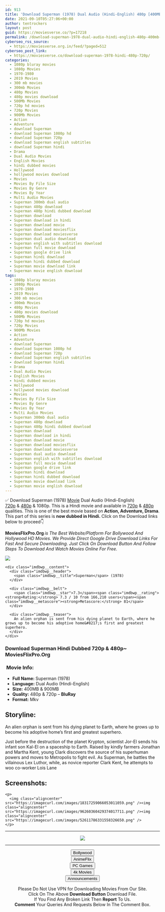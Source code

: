 ```yaml
---
id: 913
title: 'Download Superman (1978) Dual Audio (Hindi-English) 480p [400MB] || 720p [900MB]'
date: 2021-09-10T05:27:06+00:00
author: tentrockers
layout: post
guid: https://moviesverse.co/?p=17218
permalink: /download-superman-1978-dual-audio-hindi-english-480p-400mb-720p-900mb/
cyberseo_rss_source:
  - https://moviesverse.org.in/feed/?paged=512
cyberseo_post_link:
  - https://moviesverse.co/download-superman-1978-hindi-480p-720p/
categories:
  - 1080p bluray movies
  - 1080p Movies
  - 1970-1980
  - 2019 Movies
  - 300 mb movies
  - 300mb Movies
  - 480p Movies
  - 480p movies download
  - 500Mb Movies
  - 720p hd movies
  - 720p Movies
  - 900Mb Movies
  - Action
  - Adventure
  - download Superman
  - download Superman 1080p hd
  - download Superman 720p
  - download Superman english subtitles
  - download Superman hindi
  - Drama
  - Dual Audio Movies
  - English Movies
  - hindi dubbed movies
  - Hollywood
  - hollywood movies download
  - Movies
  - Movies By File Size
  - Movies By Genre
  - Movies By Year
  - Multi Audio Movies
  - Superman 300mb dual audio
  - Superman 480p download
  - Superman 480p hindi dubbed download
  - Superman download
  - Superman download in hindi
  - Superman download movie
  - Superman download moviesflix
  - Superman download moviesverse
  - Superman dual audio download
  - Superman english with subtitles download
  - Superman full movie download
  - Superman google drive link
  - Superman hindi download
  - Superman hindi dubbed download
  - Superman movie download link
  - Superman movie english download
tags:
  - 1080p bluray movies
  - 1080p Movies
  - 1970-1980
  - 2019 Movies
  - 300 mb movies
  - 300mb Movies
  - 480p Movies
  - 480p movies download
  - 500Mb Movies
  - 720p hd movies
  - 720p Movies
  - 900Mb Movies
  - Action
  - Adventure
  - download Superman
  - download Superman 1080p hd
  - download Superman 720p
  - download Superman english subtitles
  - download Superman hindi
  - Drama
  - Dual Audio Movies
  - English Movies
  - hindi dubbed movies
  - Hollywood
  - hollywood movies download
  - Movies
  - Movies By File Size
  - Movies By Genre
  - Movies By Year
  - Multi Audio Movies
  - Superman 300mb dual audio
  - Superman 480p download
  - Superman 480p hindi dubbed download
  - Superman download
  - Superman download in hindi
  - Superman download movie
  - Superman download moviesflix
  - Superman download moviesverse
  - Superman dual audio download
  - Superman english with subtitles download
  - Superman full movie download
  - Superman google drive link
  - Superman hindi download
  - Superman hindi dubbed download
  - Superman movie download link
  - Superman movie english download
---
```

<div class="thecontent clearfix">
  <p>
    ✅ Download Superman (1978) <a href="https://moviesverse.co/category/movies/" data-wpel-link="internal">Movie</a> Dual Audio (Hindi-English) <a href="https://moviesverse.co/720p-movies/" data-wpel-link="internal">720p</a>&nbsp;&&nbsp;<a href="https://moviesverse.co/480p-movies/" data-wpel-link="internal">480p</a> & 1080p. This is a Hindi movie and available in <a href="https://moviesverse.co/720p-movies/" data-wpel-link="internal">720p</a>&nbsp;&&nbsp;<a href="https://moviesverse.co/480p-movies/" data-wpel-link="internal">480p</a> qualities. This is one of the best movie based on <strong>Action, Adventure, Drama</strong>. This part of this series is <strong>now dubbed in <span>Hindi.&nbsp;</span></strong><span>Click on the Download links below to proceed👇</span>
  </p>
  
  <p>
    <strong><span>MoviesFlixPro.Org&nbsp;</span></strong><em>is The Best Website/Platform For Bollywood And Hollywood HD Movies. We Provide Direct Google Drive Download Links For Fast And Secure Downloading. Just Click On Download Button And Follow Steps To&nbsp;Download And Watch Movies Online For Free.</em>
  </p>
  
  <div class="imdbwp imdbwp--movie dark">
    <div class="imdbwp__thumb">
      <a class="imdbwp__link" target="_blank" title="Superman" href="https://www.imdb.com/title/tt0078346/" rel="nofollow external noopener noreferrer" data-wpel-link="external"><img class="imdbwp__img" src="https://m.media-amazon.com/images/M/MV5BMzA0YWMwMTUtMTVhNC00NjRkLWE2ZTgtOWEzNjJhYzNiMTlkXkEyXkFqcGdeQXVyNjc1NTYyMjg@._V1_SX300.jpg" /></a>
    </div>
    
    <div class="imdbwp__content">
      <div class="imdbwp__header">
        <span class="imdbwp__title">Superman</span> (1978)
      </div>
      
      <div class="imdbwp__belt">
        <span class="imdbwp__star">7.3</span><span class="imdbwp__rating"><strong>Rating:</strong> 7.3 / 10 from 166,210 users</span><span class="imdbwp__metascore"><strong>Metascore:</strong> 81</span>
      </div>
      
      <div class="imdbwp__teaser">
        An alien orphan is sent from his dying planet to Earth, where he grows up to become his adoptive home&#8217;s first and greatest superhero.
      </div>
    </div>
  </div>
  
  <h3>
    <span>Download Superman Hindi Dubbed 720p & 480p~ MoviesFlixPro.Org</span>
  </h3>
  
  <h3>
    <span>&nbsp;Movie Info:&nbsp;</span>
  </h3>
  
  <ul>
    <li>
      <strong>Full Name: </strong>Superman (1978)
    </li>
    <li>
      <strong>Language:</strong> Dual Audio (Hindi-English)
    </li>
    <li>
      <strong>Size:</strong> 400MB & 900MB
    </li>
    <li>
      <strong>Quality:</strong> 480p & 720p – <span><strong>BluRay</strong></span>
    </li>
    <li>
      <strong>Format:</strong>&nbsp;Mkv
    </li>
  </ul>
  
  <h2>
    <span>Storyline:</span>
  </h2>
  
  <p>
    An alien orphan is sent from his dying planet to Earth, where he grows up to become his adoptive home’s first and greatest superhero.
  </p>
  
  <div>
    Just before the destruction of the planet Krypton, scientist Jor-El sends his infant son Kal-El on a spaceship to Earth. Raised by kindly farmers Jonathan and Martha Kent, young Clark discovers the source of his superhuman powers and moves to Metropolis to fight evil. As Superman, he battles the villainous Lex Luthor, while, as novice reporter Clark Kent, he attempts to woo co-worker Lois Lane
  </div>
  
  <div class="summary_text">
    <h2>
      <span>Screenshots:</span>
    </h2>
    
    <p>
      <img class="aligncenter" src="https://imagecurl.com/images/18317259066053011059.png" /><img class="aligncenter" src="https://imagecurl.com/images/96260360429374017711.png" /><img class="aligncenter" src="https://imagecurl.com/images/52611786331558326650.png" />
    </p>
  </div>
</div>

<center>
  </p> 
  
  <hr />
  
  <p>
    <a href="http://gdrivepro.xyz/join.php" data-wpel-link="external" target="_blank" rel="nofollow external noopener noreferrer"><img src="https://i.imgur.com/FhMdWdW.png" /></a>
  </p>
  
  <hr />
  
  <p>
    <a href="https://dogemovies.xyz" target="_blank" data-wpel-link="external" rel="nofollow external noopener noreferrer"><button class="button button5">Bollywood</button></a><br /> <a href="https://animeflix.in" target="_blank" data-wpel-link="external" rel="nofollow external noopener noreferrer"><button class="button button5">AnimeFlix</button></a><br /> <a href="https://gamesflix.net/" target="_blank" data-wpel-link="external" rel="nofollow external noopener noreferrer"><button class="button button5">PC Games</button></a><br /> <a href="https://uhdmovies.in" target="_blank" data-wpel-link="external" rel="nofollow external noopener noreferrer"><button class="button button5">4k Movies</button></a><br /> <a href="https://moviesverse.co/announcements/" target="_blank" data-wpel-link="internal" rel="noopener"><button class="button button5">Announcements</button></a>
  </p>
  
  <div class="alert alert-danger">
    Please Do Not Use VPN for Downloading Movies From Our Site.
  </div>
  
  <div class="alert alert-success">
    Click On The Above <strong>Download Button</strong> Download File.
  </div>
  
  <div class="alert alert-warning">
    If You Find Any Broken Link Then <strong>Report</strong> To Us.
  </div>
  
  <div class="alert alert-info">
    <strong>Comment</strong> Your Queries And Requests Below In The Comment Box.
  </div>
  
  <p>
    </center>
  </p>